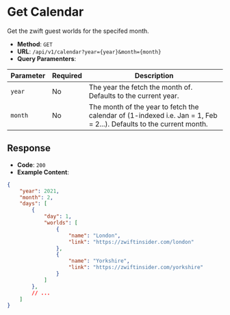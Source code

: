 # Get Calendar

Get the zwift guest worlds for the specifed month.
- **Method**: `GET`
- **URL**: `/api/v1/calendar?year={year}&month={month}`
- **Query Paramenters**:

| Parameter | Required | Description |
| ------------ | ------------ | ------------ |
| `year` | No | The year the fetch the month of. Defaults to the current year. | 
| `month` | No | The month of the year to fetch the calendar of (1-indexed i.e. Jan = 1, Feb = 2...). Defaults to the current month. | 

## Response
- **Code**: `200`
- **Example Content**:
```json
{
	"year": 2021,
	"month": 2,
	"days": [
		{
			"day": 1,
			"worlds": [
				{
					"name": "London",
					"link": "https://zwiftinsider.com/london"
				},
				{
					"name": "Yorkshire",
					"link": "https://zwiftinsider.com/yorkshire"
				}
			]
		},
		// ...
	]
}
```